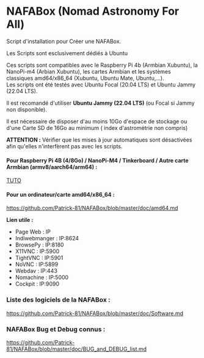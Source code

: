 # NAFABox (Nomad Astronomy For All)

Script d'installation pour Créer une NAFABox.

Les Scripts sont esclusivement dédiés à Ubuntu

Ces scripts sont compatibles avec le Raspberry Pi 4b (Armbian Xubuntu), la NanoPi-m4 (Arbian Xubuntu), les cartes Armbian et les systèmes classiques amd64/x86_64 (Xubuntu, Ubuntu Mate, Ubuntu,...).   
Les scripts ont été testés avec Ubuntu Focal (20.04 LTS) et Ubuntu Jammy (22.04 LTS).  

Il est recomandé d'utiliser **Ubuntu Jammy (22.04 LTS)** (ou Focal si Jammy non disponible).

Il est nécessaire de disposer d'au moins 10Go d'espace de stockage ou d'une Carte SD de 16Go au minimum ( index d'astrométrie non compris)  

**ATTENTION :** Vérifier que les mises à jour automatiques sont désactivées afin qu'elles n'interfèrent pas avec les scripts.


#### Pour Raspberry Pi 4B (4/8Go) / NanoPi-M4 / Tinkerboard / Autre carte Armbian (armv8/aarch64/arm64) :     
[TUTO](https://github.com/Patrick-81/NAFABox/blob/master/doc/Tinkerboard.md)    

#### Pour un ordinateur/carte amd64/x86_64 :    
https://github.com/Patrick-81/NAFABox/blob/master/doc/amd64.md     


__Lien utile :__

- Page Web : IP
- Indiwebmanger : IP:8624
- BrowsePy : IP:8180
- X11VNC : IP:5900
- TightVNC : IP:5901
- NoVNC : IP:5899
- Webdav : IP:443
- Nomachine : IP:5000
- Cockpit : IP:9090


### Liste des logiciels de la NAFABox :   
https://github.com/Patrick-81/NAFABox/blob/master/doc/Software.md

### NAFABox Bug et Debug connus :
https://github.com/Patrick-81/NAFABox/blob/master/doc/BUG_and_DEBUG_list.md
